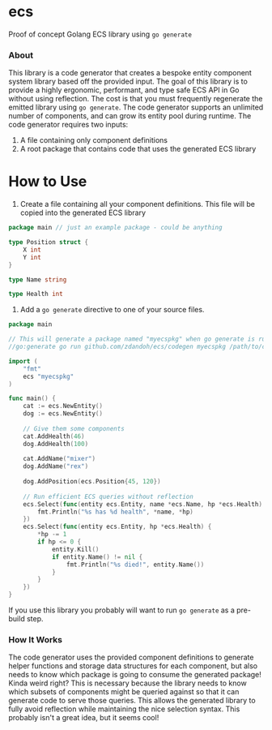 # ecs
Proof of concept Golang ECS library using `go generate`

### About
This library is a code generator that creates a bespoke entity component system library based off the provided input. The goal of this library is to provide
a highly ergonomic, performant, and type safe ECS API in Go without using reflection. The cost is that you must frequently regenerate the emitted library using `go generate`.
The code generator supports an unlimited number of components, and can grow its entity pool during runtime.
The code generator requires two inputs:
1. A file containing only component definitions
1. A root package that contains code that uses the generated ECS library

# How to Use
1. Create a file containing all your component definitions. This file will be copied into the generated ECS library
```go
package main // just an example package - could be anything

type Position struct {
	X int
	Y int
}

type Name string

type Health int
```

1. Add a `go generate` directive to one of your source files.
```go
package main

// This will generate a package named "myecspkg" when go generate is run. Paths can be relative.
//go:generate go run github.com/zdandoh/ecs/codegen myecspkg /path/to/components.go /path/to/this/package

import (
	"fmt"
	ecs "myecspkg"
)

func main() {
    cat := ecs.NewEntity()
    dog := ecs.NewEntity()
    
    // Give them some components
    cat.AddHealth(46)
    dog.AddHealth(100)
    
    cat.AddName("mixer")
    dog.AddName("rex")
    
    dog.AddPosition(ecs.Position{45, 120})
    
    // Run efficient ECS queries without reflection
    ecs.Select(func(entity ecs.Entity, name *ecs.Name, hp *ecs.Health) {
        fmt.Println("%s has %d health", *name, *hp)
    })
    ecs.Select(func(entity ecs.Entity, hp *ecs.Health) {
        *hp -= 1
        if hp <= 0 {
            entity.Kill()
            if entity.Name() != nil {
                fmt.Println("%s died!", entity.Name())
            }
        }
    })
}
```
If you use this library you probably will want to run `go generate` as a
pre-build step.

### How It Works
The code generator uses the provided component definitions to generate
helper functions and storage data structures for each component, but also
needs to know which package is going to consume the generated package! Kinda
weird right? This is necessary because the library needs to know which subsets
of components might be queried against so that it can generate code to serve
those queries. This allows the generated library to fully avoid reflection
while maintaining the nice selection syntax. This probably isn't a great idea,
but it seems cool!